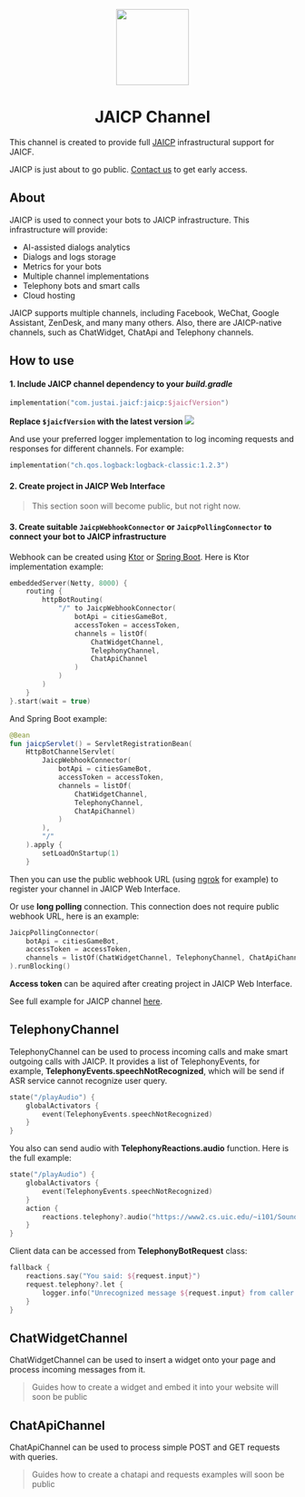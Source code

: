 <p align="center">
    <img src="https://just-ai.com/en/img/jaicp_black_v.svg" width="128" height="134"/>
</p>

<h1 align="center">JAICP Channel</h1>

This channel is created to provide full [JAICP](https://just-ai.com/en/platform.php) infrastructural support for JAICF.

JAICP is just about to go public. [Contact us](https://join.slack.com/t/jaicf/shared_invite/zt-clzasfyq-f4gv8hf3JHD4RmpMtrt0Aw) to get early access.
 
## About
JAICP is used to connect your bots to JAICP infrastructure. This infrastructure will provide:  
* AI-assisted dialogs analytics
* Dialogs and logs storage
* Metrics for your bots
* Multiple channel implementations
* Telephony bots and smart calls
* Cloud hosting

JAICP supports multiple channels, including Facebook, WeChat, Google Assistant, ZenDesk, and many many others. 
Also, there are JAICP-native channels, such as ChatWidget, ChatApi and Telephony channels. 

## How to use

#### 1. Include JAICP channel dependency to your _build.gradle_

```kotlin
implementation("com.justai.jaicf:jaicp:$jaicfVersion")
```

**Replace `$jaicfVersion` with the latest version ![](https://img.shields.io/github/v/release/just-ai/jaicf-kotlin?color=%23000&label=&style=flat-square)**

And use your preferred logger implementation to log incoming requests and responses for different channels. For example:
```kotlin
implementation("ch.qos.logback:logback-classic:1.2.3")
```

#### 2. Create project in JAICP Web Interface

> This section soon will become public, but not right now.

#### 3. Create suitable `JaicpWebhookConnector` or `JaicpPollingConnector` to connect your bot to JAICP infrastructure
Webhook can be created using [Ktor](https://ktor.io) or [Spring Boot](https://spring.io/projects/spring-boot). Here is Ktor implementation example:
 ```kotlin
 embeddedServer(Netty, 8000) {
     routing {
         httpBotRouting(
             "/" to JaicpWebhookConnector(
                 botApi = citiesGameBot,
                 accessToken = accessToken,
                 channels = listOf(
                     ChatWidgetChannel,
                     TelephonyChannel,
                     ChatApiChannel
                 )
             )
         )
     }
 }.start(wait = true)
 ```
And Spring Boot example:
```kotlin
@Bean
fun jaicpServlet() = ServletRegistrationBean(
    HttpBotChannelServlet(
        JaicpWebhookConnector(
            botApi = citiesGameBot,
            accessToken = accessToken,
            channels = listOf(
                ChatWidgetChannel,
                TelephonyChannel,
                ChatApiChannel)
            )
        ),
        "/"
    ).apply {
        setLoadOnStartup(1)
    }
```
Then you can use the public webhook URL (using [ngrok](https://ngrok.com) for example) to register your channel in JAICP Web Interface.

Or use **long polling** connection. This connection does not require public webhook URL, here is an example:
 ```kotlin
 JaicpPollingConnector(
     botApi = citiesGameBot,
     accessToken = accessToken,
     channels = listOf(ChatWidgetChannel, TelephonyChannel, ChatApiChannel)
 ).runBlocking()
 ```
 **Access token** can be aquired after creating project in JAICP Web Interface.
 
 See full example for JAICP channel [here](https://github.com/just-ai/jaicf-kotlin/tree/master/examples/jaicp-telephony).

## TelephonyChannel

TelephonyChannel can be used to process incoming calls and make smart outgoing calls with JAICP. 
It provides a list of TelephonyEvents, for example, **TelephonyEvents.speechNotRecognized**, which will be send 
if ASR service cannot recognize user query.
```kotlin
state("/playAudio") {
    globalActivators {
        event(TelephonyEvents.speechNotRecognized)
    }
}
```
You also can send audio with **TelephonyReactions.audio** function. Here is the full example:
```kotlin
state("/playAudio") {
    globalActivators {
        event(TelephonyEvents.speechNotRecognized)
    }
    action {
        reactions.telephony?.audio("https://www2.cs.uic.edu/~i101/SoundFiles/taunt.wav")
    }
}
```
Client data can be accessed from **TelephonyBotRequest** class:
```kotlin
fallback {
    reactions.say("You said: ${request.input}")
    request.telephony?.let {
        logger.info("Unrecognized message ${request.input} from caller: ${it.caller}")
    }
}
```
## ChatWidgetChannel

ChatWidgetChannel can be used to insert a widget onto your page and process incoming messages from it.
 
> Guides how to create a widget and embed it into your website will soon be public

## ChatApiChannel

ChatApiChannel can be used to process simple POST and GET requests with queries.

> Guides how to create a chatapi and requests examples will soon be public